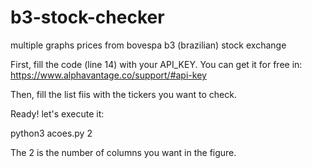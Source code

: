 # b3-stock-checker
multiple graphs prices from bovespa b3 (brazilian) stock exchange

First, fill the code (line 14) with your API_KEY. You can get it for free in: https://www.alphavantage.co/support/#api-key

Then, fill the list fiis with the tickers you want to check.

Ready! let's execute it:

python3 acoes.py 2

The 2 is the number of columns you want in the figure.
